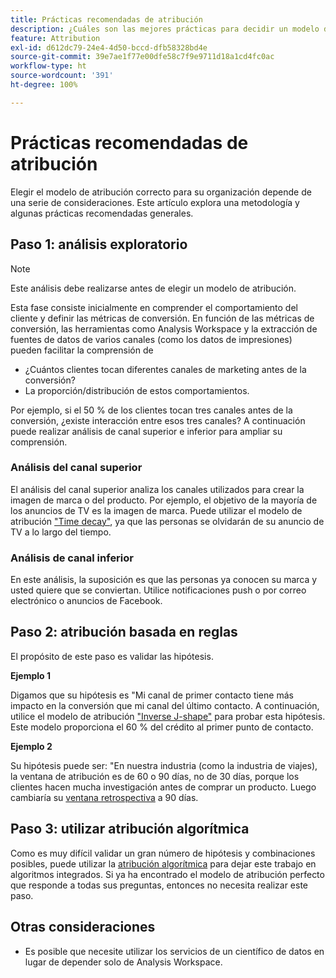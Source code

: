 ```yaml
---
title: Prácticas recomendadas de atribución
description: ¿Cuáles son las mejores prácticas para decidir un modelo de atribución?
feature: Attribution
exl-id: d612dc79-24e4-4d50-bccd-dfb58328bd4e
source-git-commit: 39e7ae1f77e00dfe58c7f9e9711d18a1cd4fc0ac
workflow-type: ht
source-wordcount: '391'
ht-degree: 100%

---
```


# Prácticas recomendadas de atribución

Elegir el modelo de atribución correcto para su organización depende de una serie de consideraciones. Este artículo explora una metodología y algunas prácticas recomendadas generales.

## Paso 1: análisis exploratorio

>[!NOTE]
>Este análisis debe realizarse antes de elegir un modelo de atribución.

Esta fase consiste inicialmente en comprender el comportamiento del cliente y definir las métricas de conversión. En función de las métricas de conversión, las herramientas como Analysis Workspace y la extracción de fuentes de datos de varios canales (como los datos de impresiones) pueden facilitar la comprensión de

* ¿Cuántos clientes tocan diferentes canales de marketing antes de la conversión?
* La proporción/distribución de estos comportamientos.

Por ejemplo, si el 50 % de los clientes tocan tres canales antes de la conversión, ¿existe interacción entre esos tres canales?
A continuación puede realizar análisis de canal superior e inferior para ampliar su comprensión.

### Análisis del canal superior

El análisis del canal superior analiza los canales utilizados para crear la imagen de marca o del producto. Por ejemplo, el objetivo de la mayoría de los anuncios de TV es la imagen de marca. Puede utilizar el modelo de atribución [&quot;Time decay&quot;](/help/analysis-workspace/attribution/models.md), ya que las personas se olvidarán de su anuncio de TV a lo largo del tiempo.

### Análisis de canal inferior

En este análisis, la suposición es que las personas ya conocen su marca y usted quiere que se conviertan. Utilice notificaciones push o por correo electrónico o anuncios de Facebook.

## Paso 2: atribución basada en reglas

El propósito de este paso es validar las hipótesis.

**Ejemplo 1**

Digamos que su hipótesis es &quot;Mi canal de primer contacto tiene más impacto en la conversión que mi canal del último contacto. A continuación, utilice el modelo de atribución [&quot;Inverse J-shape&quot;](/help/analysis-workspace/attribution/models.md) para probar esta hipótesis. Este modelo proporciona el 60 % del crédito al primer punto de contacto.

**Ejemplo 2**

Su hipótesis puede ser: &quot;En nuestra industria (como la industria de viajes), la ventana de atribución es de 60 o 90 días, no de 30 días, porque los clientes hacen mucha investigación antes de comprar un producto. Luego cambiaría su [ventana retrospectiva](https://experienceleague.adobe.com/docs/analytics-platform/using/cja-workspace/attribution/models.html?lang=es#lookback-windows) a 90 días.

## Paso 3: utilizar atribución algorítmica

Como es muy difícil validar un gran número de hipótesis y combinaciones posibles, puede utilizar la [atribución algorítmica](/help/analysis-workspace/attribution/algorithmic.md) para dejar este trabajo en algoritmos integrados. Si ya ha encontrado el modelo de atribución perfecto que responde a todas sus preguntas, entonces no necesita realizar este paso.

## Otras consideraciones

* Es posible que necesite utilizar los servicios de un científico de datos en lugar de depender solo de Analysis Workspace.
